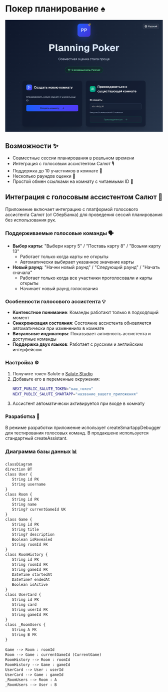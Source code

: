 # Покер планирование ♠️

![hero](meta/hero.png)

## Возможности ✨

- Совместные сессии планирования в реальном времени
- Интеграция с голосовым ассистентом Салют 🎙️
- Поддержка до 10 участников в комнате 👥
- Несколько раундов оценки 🔄
- Простой обмен ссылками на комнату с читаемыми ID 🔗

## Интеграция с голосовым ассистентом Салют 🤖

Приложение включает интеграцию с платформой голосового ассистента Салют (от СберБанка) для проведения сессий планирования без использования рук.

### Поддерживаемые голосовые команды 🗣️

- **Выбор карты**: "Выбери карту 5" / "Поставь карту 8" / "Возьми карту 13"
  - Работает только когда карты не открыты
  - Автоматически выбирает указанное значение карты
- **Новый раунд**: "Начни новый раунд" / "Следующий раунд" / "Начать сначала"
  - Работает только когда все участники проголосовали и карты открыты
  - Начинает новый раунд голосования

### Особенности голосового ассистента 💡

- **Контекстное понимание**: Команды работают только в подходящий момент
- **Синхронизация состояния**: Состояние ассистента обновляется автоматически при изменениях в комнате
- **Визуальные индикаторы**: Показывает активность ассистента и доступные команды
- **Поддержка двух языков**: Работает с русским и английским интерфейсом

### Настройка ⚙️

1. Получите токен Salute в [Salute Studio](https://developers.sber.ru/portal/products/smartapp-code)
2. Добавьте его в переменные окружения:
   ```bash
   NEXT_PUBLIC_SALUTE_TOKEN="ваш_токен"
   NEXT_PUBLIC_SALUTE_SMARTAPP="название_вашего_приложения"
3. Ассистент автоматически активируется при входе в комнату

### Разработка 🔧
В режиме разработки приложение использует createSmartappDebugger для тестирования голосовых команд. В продакшене используется стандартный createAssistant.

### Диаграмма базы данных 📊
```mermaid
classDiagram
direction BT
class User {
   String id PK
   String username
}
class Room {
   String id PK
   String name
   String? currentGameId UK
}
class Game {
   String id PK
   String title
   String? description
   Boolean isRevealed
   String roomId FK
}
class RoomHistory {
   String id PK
   String roomId FK
   String gameId FK
   DateTime startedAt
   DateTime? endedAt
   Boolean isActive
}
class UserCard {
   String id PK
   String card
   String userId FK
   String gameId FK
}
class _RoomUsers {
   String A FK
   String B FK
}

Game --> Room : roomId
Room --> Game : currentGameId (CurrentGame)
RoomHistory --> Room : roomId
RoomHistory --> Game : gameId
UserCard --> User : userId
UserCard --> Game : gameId
_RoomUsers --> Room : A
_RoomUsers --> User : B
```
